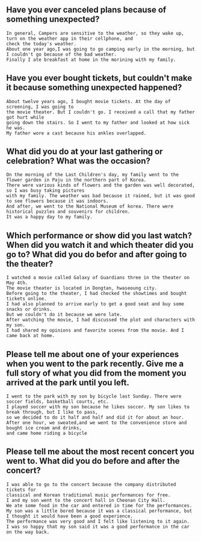 ## Have you ever canceled plans because of something unexpected?
```
In general, Campers are sensitive to the weather, so they wake up, turn on the weather app in their cellphone, and
check the today's weather.
About one year ago,I was going to go camping early in the morning, but I couldn't go because of the bad weather.
Finally I ate breakfast at home in the morining with my family.
```
## Have you ever bought tickets, but couldn't make it because something unexpected happened?
```
About twelve years ago, I bought movie tickets. At the day of screening, I was going to
the movie theater. But I couldn't go. I received a call that my father got hurt while
going down the stairs. So I went to my father and looked at how sick he was.
My father wore a cast because his ankles overlapped.
```
## What did you do at your last gathering or celebration? What was the occasion?
```
On the morning of the Last Children's day, my family went to the flower garden in Paju in the northern part of Korea.
There were various kinds of flowers and the garden was well decorated, so I was busy taking pictures
with my family. The weather was bad because it rained, but it was good to see flowers because it was indoors.
And after, we went to the National Museum of korea. There were historical puzzles and souvenirs for children.
It was a happy day to my family.
```
## Which performance or show did you last watch? When did you watch it and which theater did you go to? What did you do befor and after going to the theater?
```
I watched a movie called Galaxy of Guardians three in the theater on May 4th.
The movie theater is located in Dongtan, hwaseoung city.
Before going to the theater, I had checked the showtimes and bought tickets online.
I had also planned to arrive early to get a good seat and buy some snacks or drinks.
But we couldn't do it because we were late. 
After watching the movie, I had discussed the plot and characters with my son.
I had shared my opinions and favorite scenes from the movie. And I came back at home.
```
## Please tell me about one of your experiences when you went to the park recently. Give me a full story of what you did from the moment you arrived at the park until you left.
```
I went to the park with my son by bicycle last Sunday. There were soccer fields, basketball courts, etc.
I played soccer with my son because he likes soccer. My son likes to break through, but I like to pass,
so we decided to do it half and half and did it for about an hour.
After one hour, we sweated,and we went to the convenience store and bought ice cream and drinks,
and came home riding a bicycle
```
## Please tell me about the most recent concert you went to. What did you do before and after the concert?
```
I was able to go to the concert because the company distributed tickets for
classical and Korean traditional music performances for free.
I and my son went to the concert hall in Cheonan City Hall.
We ate some food in the car and entered in time for the performances.
My son was a little bored because it was a classical performance, but I thought it would have been a good experience.
The performance was very good and I felt like listening to it again.
I was so happy that my son said it was a good performance in the car on the way back.
```
